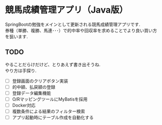 # 競馬成績管理アプリ（Java版）

SpringBootの勉強をメインとして更新される競馬成績管理アプリです.<br>
券種（単勝、複勝、馬連･･･）で的中率や回収率を求めることでより良い買い方を狙います.

## TODO

やることだらけだけど、とりあえず書き出そうね.<br>
やり方は手探り.

- [ ] 登録画面のクリアボタン実装
- [ ] 的中額、払戻額の登録
- [ ] 登録データ編集機能
- [ ] O/RマッピングツールにMyBatisを採用
- [ ] Docker対応
- [ ] 複数条件による結果のフィルター検索
- [ ] アプリ起動時にテーブル作成を自動化する